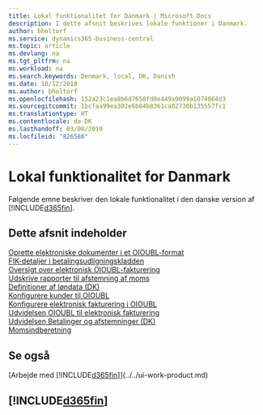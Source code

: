 ```yaml
---
title: Lokal funktionalitet for Danmark | Microsoft Docs
description: I dette afsnit beskrives lokale funktioner i Danmark.
author: bholtorf
ms.service: dynamics365-business-central
ms.topic: article
ms.devlang: na
ms.tgt_pltfrm: na
ms.workload: na
ms.search.keywords: Denmark, local, DK, Danish
ms.date: 10/12/2018
ms.author: bholtorf
ms.openlocfilehash: 152a23c1ea8b6d7658fd0e449a9099a1074864d3
ms.sourcegitcommit: 1bcfaa99ea302e6b84b8361ca02730b135557fc1
ms.translationtype: HT
ms.contentlocale: da-DK
ms.lasthandoff: 03/08/2019
ms.locfileid: "826586"
---
```

# <a name="denmark-local-functionality"></a>Lokal funktionalitet for Danmark
Følgende emne beskriver den lokale funktionalitet i den danske version af [!INCLUDE[d365fin](../../includes/d365fin_md.md)].  

## <a name="in-this-section"></a>Dette afsnit indeholder  
[Oprette elektroniske dokumenter i et OIOUBL-format](how-to-create-electronic-documents-by-using-oioubl.md)  
[FIK-detaljer i betalingsudligningskladden](fik-details-in-the-payment-reconciliation-journal.md)  
[Oversigt over elektronisk OIOUBL-fakturering](oioubl-electronic-invoicing-overview.md)  
[Udskrive rapporter til afstemning af moms](how-to-print-vat-reconciliation-reports.md)  
[Definitioner af løndata (DK)](ui-extensions-payroll-data-definitions-dk.md)  
[Konfigurere kunder til OIOUBL](how-to-set-up-customers-for-oioubl.md)  
[Konfigurere elektronisk fakturering i OIOUBL](how-to-set-up-oioubl.md)  
[Udvidelsen OIOUBL til elektronisk fakturering](ui-extensions-oioubl.md)  
[Udvidelsen Betalinger og afstemninger (DK)](../../ui-extensions-payments-reconciliation-formats-dk.md)  
[Momsindberetning](vat-vies-reporting.md)  

## <a name="see-also"></a>Se også
[Arbejde med [!INCLUDE[d365fin](../../includes/d365fin_md.md)]](../../ui-work-product.md)   

## [!INCLUDE[d365fin](../../includes/free_trial_md.md)]  
